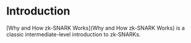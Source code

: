 # Introduction

[Why and How zk-SNARK Works](Why and How zk-SNARK Works) is a classic intermediate-level introduction to zk-SNARKs. 
